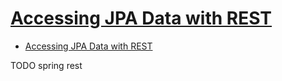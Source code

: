 # [Accessing JPA Data with REST](https://spring.io/guides/gs/accessing-data-rest/)

- [Accessing JPA Data with REST](#accessing-jpa-data-with-rest)












TODO spring rest